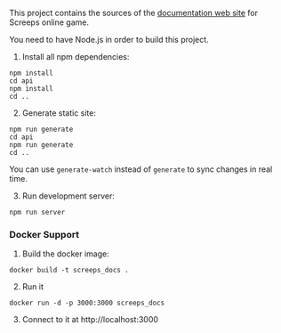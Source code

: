 This project contains the sources of the [documentation web site](http://docs.screeps.com) for Screeps online game.

You need to have Node.js in order to build this project.

1. Install all npm dependencies:

```
npm install
cd api
npm install
cd ..
```
    
2. Generate static site:

```
npm run generate
cd api
npm run generate
cd ..
```

You can use `generate-watch` instead of `generate` to sync changes in real time.

3. Run development server:

```
npm run server
```

### Docker Support

1. Build the docker image:

`docker build -t screeps_docs .`

2. Run it

`docker run -d -p 3000:3000 screeps_docs`

3. Connect to it at http://localhost:3000